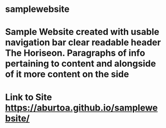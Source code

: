# samplewebsite
# Sample Website created with usable navigation bar clear readable header The Horiseon. Paragraphs of info pertaining to content and alongside of it more content on the side
# Link to Site https://aburtoa.github.io/samplewebsite/
